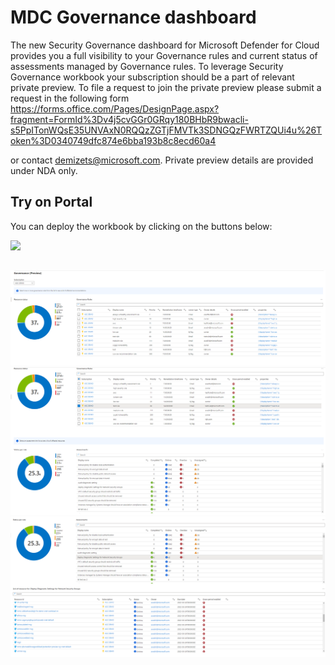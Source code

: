 # MDC Governance dashboard

The new Security Governance dashboard for Microsoft Defender for Cloud provides you a full visibility to your Governance rules and current status of assessments managed by Governance rules.
To leverage Security Governance workbook your subscription should be a part of relevant private preview. To file a request to join the private preview please submit a request in the following form https://forms.office.com/Pages/DesignPage.aspx?fragment=FormId%3Dv4j5cvGGr0GRqy180BHbR9bwacli-s5PpITonWQsE35UNVAxN0RQQzZGTjFMVTk3SDNGQzFWRTZQUi4u%26Token%3D0340749dfc874e6bba193b8c8ecd60a4

or contact demizets@microsoft.com. Private preview details are provided under NDA only.

## Try on Portal
You can deploy the workbook by clicking on the buttons below:

<a href="https://portal.azure.com/#create/Microsoft.Template/uri/https%3A%2F%2Fraw.githubusercontent.com%2FAzure%2FAzure-Security-Center%2Fmaster%2FWorkbooks%2FASC%20Recommendations%20Graph%2FarmTemplate.json" target="_blank"><img src="https://aka.ms/deploytoazurebutton"/></a>

##

![Workbook Overview](./subscriptionOverview.png)
![Workbook Overview](./statusPerRule.png)
![Workbook Overview](./resourcesView.png)
